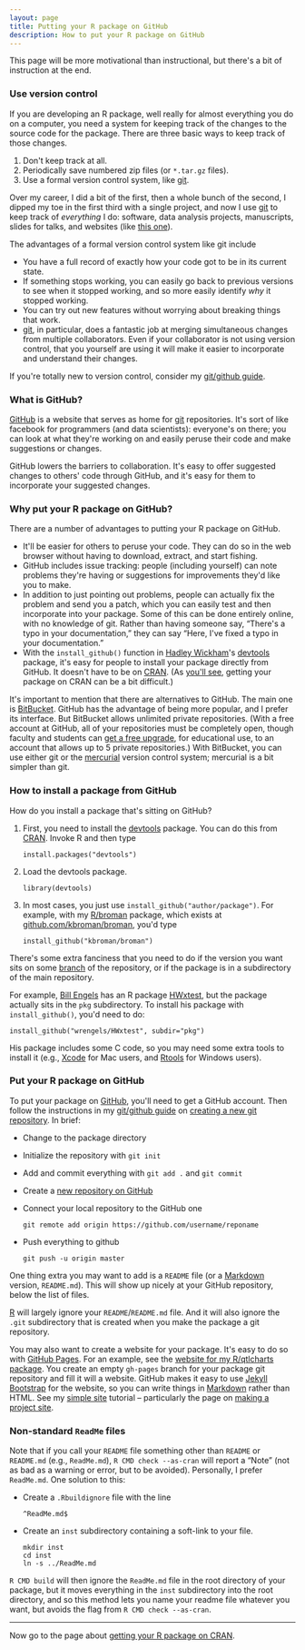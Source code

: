 ```yaml
---
layout: page
title: Putting your R package on GitHub
description: How to put your R package on GitHub
---
```


This page will be more motivational than instructional, but there's
a bit of instruction at the end.

### Use version control

If you are developing an R package, well really for almost everything you
do on a computer, you need a system for keeping track of the changes
to the source code for the package.  There are three basic ways to
keep track of those changes.

1. Don't keep track at all.
2. Periodically save numbered zip files (or `*.tar.gz` files).
3. Use a formal version control system, like [git](http://git-scm.com).

Over my career, I did a bit of the first, then a whole bunch of the
second, I dipped my toe in the first third with a single project, and
now I use [git](http://git-scm.com) to keep track of _everything_ I
do: software, data analysis projects, manuscripts, slides for talks,
and websites (like [this one](http://github.com/kbroman/pkg_primer)).

The advantages of a formal version control system like git include

- You have a full record of exactly how your code got to be in its
  current state.
- If something stops working, you can easily go back to previous
  versions to see when it stopped working, and so more easily identify
  _why_ it stopped working.
- You can try out new features without worrying about breaking things
  that work.
- [git](http://git-scm.com), in particular, does a fantastic job at
  merging simultaneous changes from multiple collaborators. Even if
  your collaborator is not using version control, that you yourself
  are using it will make it easier to incorporate and understand their
  changes.

If you're totally new to version control, consider my
[git/github guide](http://kbroman.org/github_tutorial).


### What is GitHub?

[GitHub](http://github.com) is a website that serves as home for
[git](http://git-scm.com) repositories. It's sort of like facebook for
programmers (and data scientists): everyone's on there; you can look
at what they're working on and easily peruse their code and make
suggestions or changes.

GitHub lowers the barriers to collaboration. It's easy to offer
suggested changes to others' code through GitHub, and it's easy for
them to incorporate your suggested changes.

### Why put your R package on GitHub?

There are a number of advantages to putting your R package on GitHub.

- It'll be easier for others to peruse your code. They can do so in
  the web browser without having to download, extract, and start
  fishing.
- GitHub includes issue tracking: people (including yourself) can note
  problems they're having or suggestions for improvements they'd like
  you to make.
- In addition to just pointing out problems, people can actually fix
  the problem and send you a patch, which you can easily test and then
  incorporate into your package. Some of this can be done entirely
  online, with no knowledge of git. Rather than having someone say,
  &ldquo;There's a typo in your documentation,&rdquo; they can say
  &ldquo;Here, I've fixed a typo in your documentation.&rdquo;
- With the `install_github()` function in
  [Hadley Wickham](http://had.co.nz/)'s
  [devtools](https://github.com/hadley/devtools) package, it's easy
  for people to install your package directly from GitHub. It doesn't
  have to be on [CRAN](http://cran.r-project.org). (As
  [you'll see](cran.html), getting your package on CRAN can be a bit
  difficult.)

It's important to mention that there are alternatives to GitHub. The
main one is [BitBucket](http://bitbucket.org). GitHub has the
advantage of being more popular, and I prefer its interface. But
BitBucket allows unlimited private repositories. (With a free account
at GitHub, all of your repositories must be completely open, though
faculty and students can
[get a free upgrade](http://education.github.com), for educational
use, to an account that allows up to 5 private repositories.) With
BitBucket, you can use either git or the
[mercurial](http://mercurial.selenic.com/) version control system;
mercurial is a bit simpler than git.

### How to install a package from GitHub

How do you install a package that's sitting on GitHub?

1. First, you need to install the
   [devtools](https://github.com/hadley/devtools) package. You can do
   this from [CRAN](http://cran.r-project.org). Invoke R and then type

       install.packages("devtools")

2. Load the devtools package.

       library(devtools)

3. In most cases, you just use `install_github("author/package")`.
   For example, with my [R/broman](https://github.com/kbroman/broman)
   package, which exists at
   [github.com/kbroman/broman](https://github.com/kbroman/broman),
   you'd type

       install_github("kbroman/broman")

There's some extra fanciness that you need to do if the version you
want sits on some
[branch](http://kbroman.org/github_tutorial/pages/branching.html) of
the repository, or if the package is in a subdirectory of the main
repository.

For example, [Bill Engels](http://genetics.wisc.edu/Engels.htm) has an R package
[HWxtest](https://github.com/wrengels/HWxtest), but the package
actually sits in the `pkg` subdirectory. To install his package with
`install_github()`, you'd need to do:

    install_github("wrengels/HWxtest", subdir="pkg")

His package includes some C code, so you may need some extra tools to
install it (e.g.,
[Xcode](https://developer.apple.com/xcode/downloads/) for Mac users,
and [Rtools](http://cran.us.r-project.org/bin/windows/Rtools/) for
Windows users).

### Put your R package on GitHub

To put your package on [GitHub](http://github.com), you'll need to get
a GitHub account. Then follow the instructions in my
[git/github guide](http://kbroman.org) on
[creating a new git repository](http://kbroman.org/github_tutorial/pages/init.html).
In brief:

- Change to the package directory
- Initialize the repository with `git init`
- Add and commit everything with `git add .` and `git commit`
- Create a [new repository on GitHub](https://github.com/new)
- Connect your local repository to the GitHub one

      git remote add origin https://github.com/username/reponame

- Push everything to github

      git push -u origin master

One thing extra you may want to add is a `README` file (or a
[Markdown](https://help.github.com/articles/markdown-basics) version,
`README.md`). This will show up nicely at your GitHub repository, below
the list of files.

[R](http://r-project.org) will largely ignore your
`README`/`README.md` file. And it will also ignore the `.git`
subdirectory that is created when you make the package a git
repository.

You may also want to create a website for your package. It's easy to
do so with [GitHub Pages](https://pages.github.com/). For an example,
see the
[website for my R/qtlcharts package](http://kbroman.org/qtlcharts).
You create an empty `gh-pages` branch for your package git repository
and fill it will a website. GitHub makes it easy to use
[Jekyll Bootstrap](http://jekyllbootstrap.com/) for the website, so
you can write things in
[Markdown](http://daringfireball.net/projects/markdown/) rather than
HTML. See my [simple site](http://kbroman.org/simple_site) tutorial
&ndash; particularly the page on
[making a project site](http://kbroman.org/simple_site/pages/project_site.html).

### Non-standard `ReadMe` files

Note that if you call your `README` file something other than `README`
or `README.md` (e.g., `ReadMe.md`), `R CMD check --as-cran` will
report a &ldquo;Note&rdquo; (not as bad as a warning or error, but to
be avoided). Personally, I prefer `ReadMe.md`. One solution to this:

- Create a `.Rbuildignore` file with the line

      ^ReadMe.md$

- Create an `inst` subdirectory containing a soft-link to your file.

      mkdir inst
      cd inst
      ln -s ../ReadMe.md

`R CMD build` will then ignore the `ReadMe.md` file in the root
directory of your package, but it moves everything in the `inst`
subdirectory into the root directory, and so this method lets you name
your readme file whatever you want, but avoids the flag from
`R CMD check --as-cran`.


---

Now go to the page about [getting your R package on CRAN](cran.html).
